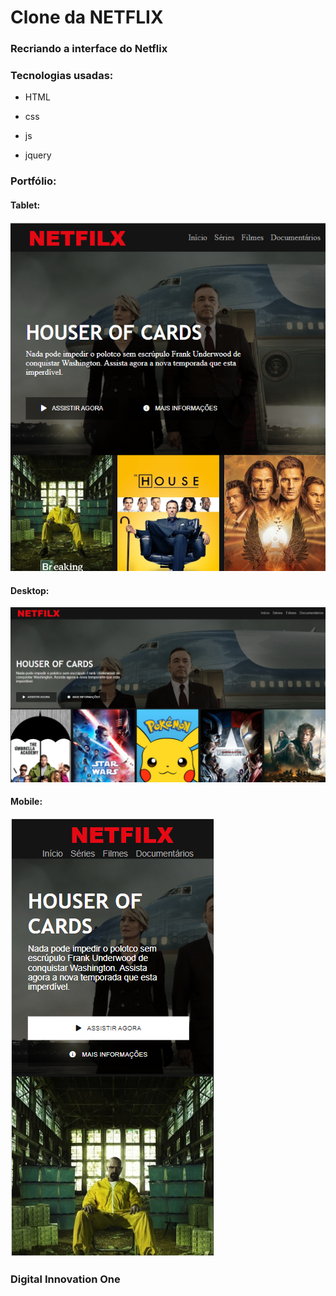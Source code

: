 # Clone da NETFLIX
### Recriando a interface do Netflix 
### Tecnologias usadas:

- HTML

- css

- js

- jquery

  

### Portfólio:

#### Tablet:

![netflix-img](https://github.com/BrunoUemg/clone-netflix/blob/master/img/netflix-img.png)

#### Desktop:

![netflix-img](https://github.com/BrunoUemg/clone-netflix/blob/master/img/desktop-netflix-img.png)

#### Mobile:

![netflix-img](https://github.com/BrunoUemg/clone-netflix/blob/master/img/mobile-netflix-img.png)

### Digital Innovation One